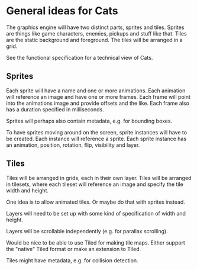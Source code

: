 General ideas for Cats
======================

The graphics engine will have two distinct parts, sprites and
tiles. Sprites are things like game characters, enemies, pickups and
stuff like that. Tiles are the static background and foreground. The
tiles will be arranged in a grid.

See the functional specification for a technical view of Cats.


Sprites
-------

Each sprite will have a name and one or more animations. Each animation
will reference an image and have one or more frames. Each frame will
point into the animations image and provide offsets and the like. Each
frame also has a duration specified in milliseconds.

Sprites will perhaps also contain metadata, e.g. for bounding boxes.

To have sprites moving around on the screen, sprite instances will
have to be created. Each instance will reference a sprite. Each sprite
instance has an animation, position, rotation, flip, visibility and
layer.


Tiles
-----

Tiles will be arranged in grids, each in their own layer. Tiles will
be arranged in tilesets, where each tileset will reference an image
and specify the tile width and height.

One idea is to allow animated tiles. Or maybe do that with sprites
instead.

Layers will need to be set up with some kind of specification of width
and height.

Layers will be scrollable independently (e.g. for parallax scrolling).

Would be nice to be able to use Tiled for making tile maps. Either
support the "native" Tiled format or make an extension to Tiled.

Tiles might have metadata, e.g. for collision detection.
